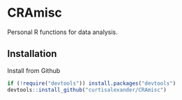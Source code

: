 # CRAmisc

Personal R functions for data analysis.

## Installation

Install from Github

```R
if (!require("devtools")) install.packages("devtools")
devtools::install_github("curtisalexander/CRAmisc")
```